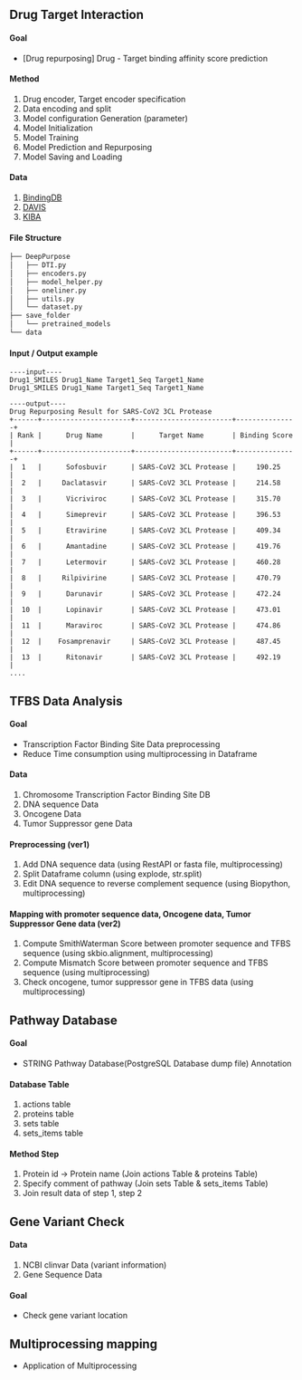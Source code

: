 ## Drug Target Interaction
#### Goal
* [Drug repurposing] Drug - Target binding affinity score prediction

#### Method
1. Drug encoder, Target encoder specification
2. Data encoding and split
3. Model configuration Generation (parameter)
4. Model Initialization
5. Model Training
6. Model Prediction and Repurposing
7. Model Saving and Loading

#### Data
1. [BindingDB](https://www.bindingdb.org/bind/index.jsp)
2. [DAVIS](http://staff.cs.utu.fi/~aatapa/data/DrugTarget/)
3. [KIBA](https://jcheminf.biomedcentral.com/articles/10.1186/s13321-017-0209-z)

#### File Structure
```bash
├── DeepPurpose
│   ├── DTI.py
│   ├── encoders.py
│   ├── model_helper.py
│   ├── oneliner.py
│   ├── utils.py
│   └── dataset.py
├── save_folder
│   └── pretrained_models
└── data
``` 
#### Input / Output example
```
----input----
Drug1_SMILES Drug1_Name Target1_Seq Target1_Name
Drug1_SMILES Drug1_Name Target1_Seq Target1_Name
```
```
----output----
Drug Repurposing Result for SARS-CoV2 3CL Protease
+------+----------------------+------------------------+---------------+
| Rank |      Drug Name       |      Target Name       | Binding Score |
+------+----------------------+------------------------+---------------+
|  1   |      Sofosbuvir      | SARS-CoV2 3CL Protease |     190.25    |
|  2   |     Daclatasvir      | SARS-CoV2 3CL Protease |     214.58    |
|  3   |      Vicriviroc      | SARS-CoV2 3CL Protease |     315.70    |
|  4   |      Simeprevir      | SARS-CoV2 3CL Protease |     396.53    |
|  5   |      Etravirine      | SARS-CoV2 3CL Protease |     409.34    |
|  6   |      Amantadine      | SARS-CoV2 3CL Protease |     419.76    |
|  7   |      Letermovir      | SARS-CoV2 3CL Protease |     460.28    |
|  8   |     Rilpivirine      | SARS-CoV2 3CL Protease |     470.79    |
|  9   |      Darunavir       | SARS-CoV2 3CL Protease |     472.24    |
|  10  |      Lopinavir       | SARS-CoV2 3CL Protease |     473.01    |
|  11  |      Maraviroc       | SARS-CoV2 3CL Protease |     474.86    |
|  12  |    Fosamprenavir     | SARS-CoV2 3CL Protease |     487.45    |
|  13  |      Ritonavir       | SARS-CoV2 3CL Protease |     492.19    |
....
```

## TFBS Data Analysis
#### Goal
* Transcription Factor Binding Site Data preprocessing
* Reduce Time consumption using multiprocessing in Dataframe 

#### Data
1. Chromosome Transcription Factor Binding Site DB
2. DNA sequence Data
3. Oncogene Data
4. Tumor Suppressor gene Data

#### Preprocessing (ver1)
1. Add DNA sequence data (using RestAPI or fasta file, multiprocessing)
2. Split Dataframe column (using explode, str.split)
3. Edit DNA sequence to reverse complement sequence (using Biopython, multiprocessing)

#### Mapping with promoter sequence data, Oncogene data, Tumor Suppressor Gene data (ver2)
1. Compute SmithWaterman Score between promoter sequence and TFBS sequence (using skbio.alignment, multiprocessing)
2. Compute Mismatch Score between promoter sequence and TFBS sequence (using multiprocessing)
3. Check oncogene, tumor suppressor gene in TFBS data (using multiprocessing)

## Pathway Database
#### Goal
* STRING Pathway Database(PostgreSQL Database dump file) Annotation

#### Database Table
1. actions table
2. proteins table
3. sets table
4. sets_items table 

#### Method Step
1. Protein id -> Protein name (Join actions Table & proteins Table)
2. Specify comment of pathway (Join sets Table & sets_items Table)
3. Join result data of step 1, step 2

## Gene Variant Check
#### Data
1. NCBI clinvar Data (variant information)
2. Gene Sequence Data

#### Goal
* Check gene variant location

## Multiprocessing mapping
* Application of Multiprocessing